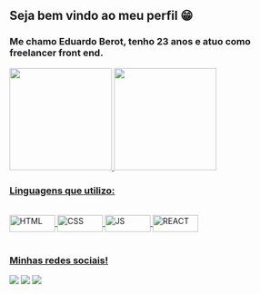 ## Seja bem vindo ao meu perfil 😁

### Me chamo Eduardo Berot, tenho 23 anos e atuo como freelancer front end.

 <div>
  <a href="https://github.com/EduardoBerot">
  <img height="180em" src="https://github-readme-stats.vercel.app/api?username=EduardoBerot&show_icons=true&theme=react&include_all_commits=true&count_private=true"/>
  <img height="180em" src="https://github-readme-stats.vercel.app/api/top-langs/?username=EduardoBerot&layout=compact%&theme=react"/>
</div>
 
  ### Linguagens que utilizo:
 
 
<div style="display: inline_block"><br>
  <img align="center" alt="HTML" height="30" width="80" src="https://img.shields.io/badge/HTML5-E34F26?style=for-the-badge&logo=html5&logoColor=white">
  <img align="center" alt="CSS" height="30" width="80" src="https://img.shields.io/badge/CSS3-1572B6?style=for-the-badge&logo=css3&logoColor=white">
  <img align="center" alt="JS" height="30" width="80" src="https://img.shields.io/badge/JavaScript-F7DF1E?style=for-the-badge&logo=javascript&logoColor=black">
  <img align="center" alt="REACT" height="30" width="80" src="https://img.shields.io/badge/React-20232A?style=for-the-badge&logo=react&logoColor=61DAFB">
</div>
 
 <br>
 
  ### Minhas redes sociais!
 
<div> 
  <a target="blank" href="https://instagram.com/ducaneppele" target="_blank"><img src="https://img.shields.io/badge/-Instagram-%23E4405F?style=for-the-badge&logo=instagram&logoColor=white" target="_blank"></a>
  <a target="blank" href="mailto:eduardocaneppele74@gmail.com?"><img src="https://img.shields.io/badge/-Gmail-%23333?style=for-the-badge&logo=gmail&logoColor=white" target="_blank"></a>
  <a target="blank" href="https://www.linkedin.com/in/eduardo-berot-aa0098239/" target="_blank"><img src="https://img.shields.io/badge/-LinkedIn-%230077B5?style=for-the-badge&logo=linkedin&logoColor=white" target="_blank"></a> 
</div>
